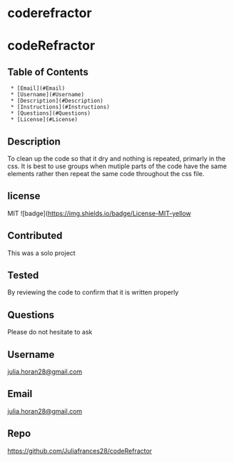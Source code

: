 # coderefractor 


  # codeRefractor

   ## Table of Contents
     * [Email](#Email)
     * [Username](#Username)
     * [Description](#Description)
     * [Instructions](#Instructions)
     * [Questions](#Questions)
     * [License](#License)
     
  ## Description
  To clean up the code so that it dry and nothing is repeated, primarly in the css. It is best to use groups when mutiple parts of the code have the same elements rather then repeat the same code throughout the css file. 

  ## license 
   MIT
  ![badge](https://img.shields.io/badge/License-MIT-yellow

  ## Contributed
  This was a solo project  

  ## Tested
   By reviewing the code to confirm that it is written properly 

  ## Questions 
   Please do not hesitate to ask 

  ## Username
  julia.horan28@gmail.com

  ## Email 
  julia.horan28@gmail.com

  ## Repo
  https://github.com/Juliafrances28/codeRefractor
  

